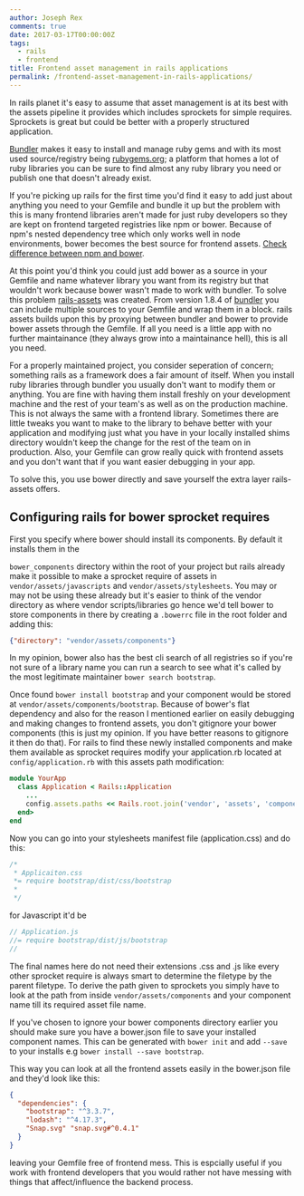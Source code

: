 ```yaml
---
author: Joseph Rex
comments: true
date: 2017-03-17T00:00:00Z
tags:
  - rails
  - frontend
title: Frontend asset management in rails applications
permalink: /frontend-asset-management-in-rails-applications/
---
```


In rails planet it's easy to assume that asset management is at its best with the assets pipeline it provides which includes sprockets for simple requires. Sprockets is great but could be better with a properly structured application.
<!--more-->

[Bundler][1] makes it easy to install and manage ruby gems and with its most used source/registry being [rubygems.org][2]; a platform that homes a lot of ruby libraries you can be sure to find almost any ruby library you need or publish one that doesn't already exist.

If you're picking up rails for the first time you'd find it easy to add just about anything you need to your Gemfile and bundle it up but the problem with this is many frontend libraries aren't made for just ruby developers so they are kept on frontend targeted registries like npm or bower. Because of npm's nested dependency tree which only works well in node environments, bower becomes the best source for frontend assets. [Check difference between npm and bower][3].

At this point you'd think you could just add bower as a source in your Gemfile and name whatever library you want from its registry but that wouldn't work because bower wasn't made to work with bundler. To solve this problem [rails-assets][4] was created. From version 1.8.4 of [bundler][1] you can include multiple sources to your Gemfile and wrap them in a block. rails assets builds upon this by proxying between bundler and bower to provide bower assets through the Gemfile. If all you need is a little app with no further maintainance (they always grow into a maintainance hell), this is all you need.

For a properly maintained project, you consider seperation of concern; something rails as a framework does a fair amount of itself. When you install ruby libraries through bundler you usually don't want to modify them or anything. You are fine with having them install freshly on your development machine and the rest of your team's as well as on the production machine. This is not always the same with a frontend library. Sometimes there are little tweaks you want to make to the library to behave better with your application and modifying just what you have in your locally installed shims directory wouldn't keep the change for the rest of the team on in production. Also, your Gemfile can grow really quick with frontend assets and you don't want that if you want easier debugging in your app.

To solve this, you use bower directly and save yourself the extra layer rails-assets offers.

## Configuring rails for bower sprocket requires
First you specify where bower should install its components. By default it installs them in the

`bower_components` directory within the root of your project but rails already make it possible to make a sprocket require of assets in `vendor/assets/javascripts` and `vendor/assets/stylesheets`. You may or may not be using these already but it's easier to think of the vendor directory as where vendor scripts/libraries go hence we'd tell bower to store components in there by creating a `.bowerrc` file in the root folder and adding this:

```json
{"directory": "vendor/assets/components"}
```

In my opinion, bower also has the best cli search of all registries so if you're not sure of a library name you can run a search to see what it's called by the most legitimate maintainer `bower search bootstrap`.

Once found `bower install bootstrap` and your component would be stored at `vendor/assets/components/bootstrap`. Because of bower's flat dependency and also for the reason I mentioned earlier on easily debugging and making changes to frontend assets, you don't gitignore your bower components (this is just my opinion. If you have better reasons to gitignore it then do that). For rails to find these newly installed components and make them available as sprocket requires modify your application.rb located at `config/application.rb` with this assets path modification:

```rb
module YourApp
  class Application < Rails::Application
    ...
    config.assets.paths << Rails.root.join('vendor', 'assets', 'components')
  end>
end
```

Now you can go into your stylesheets manifest file (application.css) and do this:

```css
/*
 * Applicaiton.css
 *= require bootstrap/dist/css/bootstrap
 *
 */
```

for Javascript it'd be

```js
// Application.js
//= require bootstrap/dist/js/bootstrap
//
```

The final names here do not need their extensions .css and .js like every other sprocket require is always smart to determine the filetype by the parent filetype. To derive the path given to sprockets you simply have to look at the path from inside `vendor/assets/components` and your component name till its required asset file name.

If you've chosen to ignore your bower components directory earlier you should make sure you have a bower.json file to save your installed component names. This can be generated with `bower init` and add `--save` to your installs e.g `bower install --save bootstrap`.

This way you can look at all the frontend assets easily in the bower.json file and they'd look like this:

```json
{
  "dependencies": {
    "bootstrap": "^3.3.7",
    "lodash": "^4.17.3",
    "Snap.svg" "snap.svg#^0.4.1"
  }
}
```

leaving your Gemfile free of frontend mess. This is espcially useful if you work with frontend developers that you would rather not have messing with things that affect/influence the backend process.



[1]:http://bundler.io
[2]:https://rubygems.org
[3]:http://stackoverflow.com/a/18652918/2649933
[4]:https://rails-assets.org

